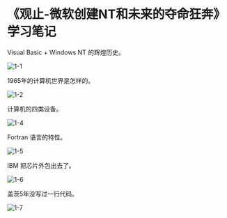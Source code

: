 # 《观止-微软创建NT和未来的夺命狂奔》学习笔记

Visual Basic + Windows NT 的辉煌历史。

![1-1](D:\0-博客\study_log\《观止-微软创建NT和未来的夺命狂奔》\1-1.png)

1965年的计算机世界是怎样的。

![1-2](D:\0-博客\study_log\《观止-微软创建NT和未来的夺命狂奔》\1-2.png)

计算机的四类设备。

![1-4](D:\0-博客\study_log\《观止-微软创建NT和未来的夺命狂奔》\1-4.png)

Fortran 语言的特性。

![1-5](D:\0-博客\study_log\《观止-微软创建NT和未来的夺命狂奔》\1-5.png)

IBM 把芯片外包出去了。

![1-6](D:\0-博客\study_log\《观止-微软创建NT和未来的夺命狂奔》\1-6.png)

盖茨5年没写过一行代码。

![1-7](D:\0-博客\study_log\《观止-微软创建NT和未来的夺命狂奔》\1-7.png)
